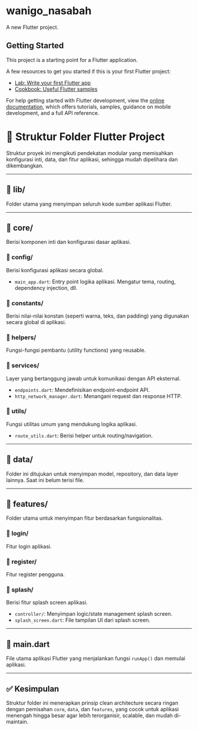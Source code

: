 # wanigo_nasabah

A new Flutter project.

## Getting Started

This project is a starting point for a Flutter application.

A few resources to get you started if this is your first Flutter project:

- [Lab: Write your first Flutter app](https://docs.flutter.dev/get-started/codelab)
- [Cookbook: Useful Flutter samples](https://docs.flutter.dev/cookbook)

For help getting started with Flutter development, view the
[online documentation](https://docs.flutter.dev/), which offers tutorials,
samples, guidance on mobile development, and a full API reference.


# 📁 Struktur Folder Flutter Project

Struktur proyek ini mengikuti pendekatan modular yang memisahkan konfigurasi inti, data, dan fitur aplikasi, sehingga mudah dipelihara dan dikembangkan.

---

## 🔹 lib/

Folder utama yang menyimpan seluruh kode sumber aplikasi Flutter.

---

## 🔹 core/

Berisi komponen inti dan konfigurasi dasar aplikasi.

### 📁 config/

Berisi konfigurasi aplikasi secara global.

- `main_app.dart`: Entry point logika aplikasi. Mengatur tema, routing, dependency injection, dll.

### 📁 constants/

Berisi nilai-nilai konstan (seperti warna, teks, dan padding) yang digunakan secara global di aplikasi.

### 📁 helpers/

Fungsi-fungsi pembantu (utility functions) yang reusable.

### 📁 services/

Layer yang bertanggung jawab untuk komunikasi dengan API eksternal.

- `endpoints.dart`: Mendefinisikan endpoint-endpoint API.
- `http_network_manager.dart`: Menangani request dan response HTTP.

### 📁 utils/

Fungsi utilitas umum yang mendukung logika aplikasi.

- `route_utils.dart`: Berisi helper untuk routing/navigation.

---

## 🔹 data/

Folder ini ditujukan untuk menyimpan model, repository, dan data layer lainnya. Saat ini belum terisi file.

---

## 🔹 features/

Folder utama untuk menyimpan fitur berdasarkan fungsionalitas.

### 📁 login/

Fitur login aplikasi.

### 📁 register/

Fitur register pengguna.

### 📁 splash/

Berisi fitur splash screen aplikasi.

- `controller/`: Menyimpan logic/state management splash screen.
- `splash_screen.dart`: File tampilan UI dari splash screen.

---

## 📄 main.dart

File utama aplikasi Flutter yang menjalankan fungsi `runApp()` dan memulai aplikasi.

---

## ✅ Kesimpulan

Struktur folder ini menerapkan prinsip clean architecture secara ringan dengan pemisahan `core`, `data`, dan `features`, yang cocok untuk aplikasi menengah hingga besar agar lebih terorganisir, scalable, dan mudah di-maintain.
